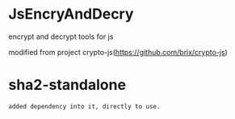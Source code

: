 # JsEncryAndDecry
encrypt and decrypt tools for js

modified from project crypto-js(https://github.com/brix/crypto-js)

# sha2-standalone
    added dependency into it, directly to use.